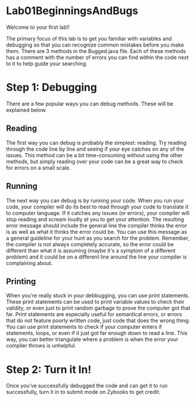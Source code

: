 # Lab01BeginningsAndBugs
Welcome to your first lab!!

The primary focus of this lab is to get you familiar with variables and debugging so that you can recognize common mistakes before you make them. There are 3 methods in the Bugged.java file. Each of these methods has a comment with the number of errors you can find within the code next to it to help guide your searching. 

# Step 1: Debugging
There are a few popular ways you can debug methods. These will be explained below.

## Reading

The first way you can debug is probably the simplest: reading. Try reading through the code line by line and seeing if your eye catches on any of the issues. This method can be a bit time-consuming without using the other methods, but simply reading over your code can be a great way to check for errors on a small scale.

## Running

The next way you can debug is by running your code. When you run your code, your compiler will do its best to read through your code to translate it to computer language. If it catches any issues (or errors), your compiler will stop reading and scream loudly at you to get your attention. The resulting error message should include the general line the compiler thinks the error is as well as what it thinks the error could be. You can use this message as a general guideline for your hunt as you search for the problem. Remember, the compiler is not always completely accurate, so the error could be different than what it is assuming (maybe it's a symptom of a different problem) and it could be on a different line around the line your compiler is complaining about.

## Printing

When you're really stuck in your debbugging, you can use print statements. These print statements can be used to print variable values to check their validity, or even just to print random garbage to prove the computer got that far. Print statements are especially useful for semantical errors, or errors that do not feature poorly written code, just code that does the wrong thing. You can use print statements to check if your computer enters if statements, loops, or even if it just got far enough down to read a line. This way, you can better triangulate where a problem is when the error your compiler throws is unhelpful.

# Step 2: Turn it In!
Once you've successfully debugged the code and can get it to run successfully, turn it in to submit mode on Zybooks to get credit.
